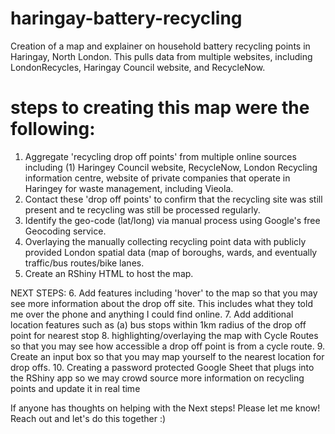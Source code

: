 # haringay-battery-recycling

Creation of a map and explainer on household battery recycling points in Haringay, North London. This pulls data from multiple websites, including LondonRecycles, Haringay Council website, and RecycleNow. 

# steps to creating this map were the following: 

1. Aggregate 'recycling drop off points' from multiple online sources including (1) Haringey Council website, RecycleNow, London Recycling information centre, website of private companies that operate in Haringey for waste management, including Vieola. 
2. Contact these 'drop off points' to confirm that the recycling site was still present and te recycling was still be processed regularly. 
3. Identify the geo-code (lat/long) via manual process using Google's free Geocoding service. 
4. Overlaying the manually collecting recycling point data with publicly provided London spatial data (map of boroughs, wards, and eventually traffic/bus routes/bike lanes.
5. Create an RShiny HTML to host the map.

NEXT STEPS: 
6. Add features including 'hover' to the map so that you may see more information about the drop off site. This includes what they told me over the phone and anything I could find online. 
7. Add additional location features such as (a) bus stops within 1km radius of the drop off point for nearest stop
8. highlighting/overlaying the map with Cycle Routes so that you may see how accessible a drop off point is from a cycle route. 
9. Create an input box so that you may map yourself to the nearest location for drop offs. 
10. Creating a password protected Google Sheet that plugs into the RShiny app so we may crowd source more information on recycling points and update it in real time

If anyone has thoughts on helping with the Next steps! Please let me know! Reach out and let's do this together :) 
